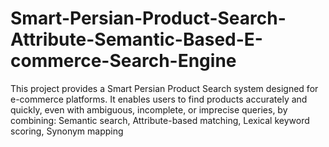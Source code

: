 # Smart-Persian-Product-Search-Attribute-Semantic-Based-E-commerce-Search-Engine
This project provides a Smart Persian Product Search system designed for e-commerce platforms. It enables users to find products accurately and quickly, even with ambiguous, incomplete, or imprecise queries, by combining: Semantic search, Attribute-based matching, Lexical keyword scoring, Synonym mapping
